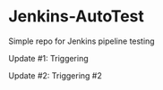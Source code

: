# Jenkins-AutoTest
 Simple repo for Jenkins pipeline testing


Update #1: Triggering

Update #2: Triggering #2
